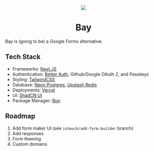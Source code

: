<div align="center">
<picture>
    <source srcset="media/logo-dark.png"  media="(prefers-color-scheme: dark)">
    <img src="media/logo-light.png">
</picture>
<h1>Bay</h1>
</div>

Bay is (going to be) a Google Forms alternative.

## Tech Stack

- Frameworks: [Next.JS](https://nextjs.org/)
- Authentication: [Better Auth](https://www.better-auth.com/), Github/Google OAuth 2, and Passkeys
- Styling: [TailwindCSS](https://tailwindcss.com/)
- Database: [Neon Postgres](https://console.neon.tech/), [Upstash Redis](https://console.upstash.com)
- Deployments: [Vercel](https://vercel.com)
- UI: [ShadCN UI](https://ui.shadcn.com)
- Package Manager: [Bun](https://bun.sh/)

## Roadmap
1. Add form maker UI (see `ishauck/add-form-builder` branch)
2. Add responses
3. Form theming
4. Custom domains

